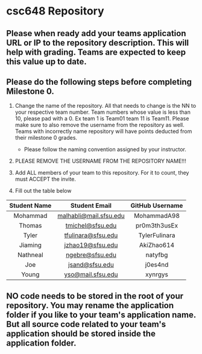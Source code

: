 # csc648 Repository

## Please when ready add your teams application URL or IP to the repository description. This will help with grading. Teams are expected to keep this value up to date.

## Please do the following steps before completing Milestone 0.
1. Change the name of the repository. All that needs to change is the NN to your respective team number. Team numbers whose value is less than 10, please pad with a 0. Ex team 1 is Team01 team 11 is Team11. Please make sure to also remove the username from the repository as well. Teams with incorrectly name repository will have points deducted from their milestone 0 grades.
      - Please follow the naming convention assigned by your instructor.

1. PLEASE REMOVE THE USERNAME FROM THE REPOSITORY NAME!!!

2. Add ALL members of your team to this repository. For it to count, they must ACCEPT the invite.

3. Fill out the table below


| Student Name | Student Email          | GitHub Username  |
|    :---:     |     :---:              |     :---:        |
| Mohammad     | malhabli@mail.sfsu.edu | MohammadA98      |
| Thomas       | tmichel@sfsu.edu       | pr0m3th3usEx     |
| Tyler        | tfulinara@sfsu.edu     | TylerFulinara    |
| Jiaming      | jzhao19@sfsu.edu       | AkiZhao614       |
| Nathneal     | ngebre@sfsu.edu        | natyfbg          |
| Joe          | jsand@sfsu.edu         | j0es4nd          |
| Young        | yso@mail.sfsu.edu      | xynrgys          |

## NO code needs to be stored in the root of your repository. You may rename the application folder if you like to your team's application name. But all source code related to your team's application should be stored inside the application folder.
